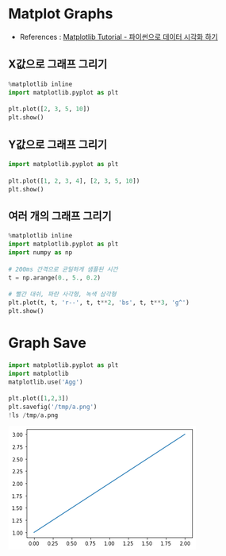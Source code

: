 # Matplot Graphs
* References : [ Matplotlib Tutorial - 파이썬으로 데이터 시각화 하기 ](https://wikidocs.net/92071)

## X값으로 그래프 그리기


```python
%matplotlib inline
import matplotlib.pyplot as plt

plt.plot([2, 3, 5, 10])
plt.show()

```

## Y값으로 그래프 그리기


```python
import matplotlib.pyplot as plt

plt.plot([1, 2, 3, 4], [2, 3, 5, 10])
plt.show()

```

## 여러 개의 그래프 그리기


```python
%matplotlib inline
import matplotlib.pyplot as plt
import numpy as np

# 200ms 간격으로 균일하게 샘플된 시간
t = np.arange(0., 5., 0.2)

# 빨간 대쉬, 파란 사각형, 녹색 삼각형
plt.plot(t, t, 'r--', t, t**2, 'bs', t, t**3, 'g^')
plt.show()
```

# Graph Save


```python
import matplotlib.pyplot as plt
import matplotlib
matplotlib.use('Agg')

plt.plot([1,2,3])
plt.savefig('/tmp/a.png')
!ls /tmp/a.png
```


    
![png](02.Matplot_Graphs_files/02.Matplot_Graphs_8_0.png)
    

